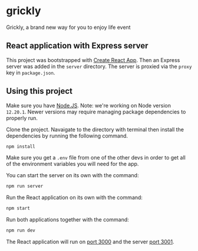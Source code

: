 # grickly
Grickly, a brand new way for you to enjoy life event

## React application with Express server

This project was bootstrapped with [Create React App](https://github.com/facebookincubator/create-react-app). Then an Express server was added in the `server` directory. The server is proxied via the `proxy` key in `package.json`.

## Using this project

Make sure you have [Node.JS](https://nodejs.org/en/download/). Note: we're working on Node version `12.20.1`. Newer versions may require managing package dependencies to properly run.

Clone the project. Navaigate to the directory with terminal then install the dependencies by running the following command.

```bash
npm install
```
Make sure you get a `.env` file from one of the other devs in order to get all of the environment variables you will need for the app.

You can start the server on its own with the command:

```bash
npm run server
```

Run the React application on its own with the command:

```bash
npm start
```

Run both applications together with the command:

```bash
npm run dev
```

The React application will run on [port 3000](https://localhost:3000) and the server [port 3001](https://localhost:3001).
